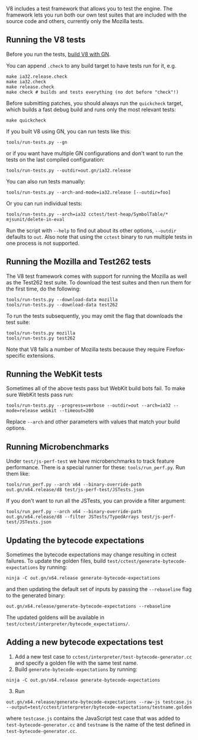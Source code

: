 V8 includes a test framework that allows you to test the engine. The framework lets you run both our own test suites that are included with the source code and others, currently only the Mozilla tests.

## Running the V8 tests

Before you run the tests, [build V8 with GN](https://github.com/v8/v8/wiki/Building-with-GN).

You can append `.check` to any build target to have tests run for it, e.g.
```
make ia32.release.check
make ia32.check
make release.check
make check # builds and tests everything (no dot before "check"!)
```

Before submitting patches, you should always run the `quickcheck` target, which builds a fast debug build and runs only the most relevant tests:

```
make quickcheck
```

If you built V8 using GN, you can run tests like this:
```
tools/run-tests.py --gn
```

or if you want have multiple GN configurations and don't want to run the tests on the last compiled configuration:
```
tools/run-tests.py --outdir=out.gn/ia32.release
```

You can also run tests manually:
```
tools/run-tests.py --arch-and-mode=ia32.release [--outdir=foo]
```

Or you can run individual tests:
```
tools/run-tests.py --arch=ia32 cctest/test-heap/SymbolTable/* mjsunit/delete-in-eval
```

Run the script with `--help` to find out about its other options, `--outdir` defaults to `out`. Also note that using the `cctest` binary to run multiple tests in one process is not supported.

## Running the Mozilla and Test262 tests

The V8 test framework comes with support for running the Mozilla as well as the Test262 test suite. To download the test suites and then run them for the first time, do the following:

```
tools/run-tests.py --download-data mozilla
tools/run-tests.py --download-data test262
```

To run the tests subsequently, you may omit the flag that downloads the test suite:

```
tools/run-tests.py mozilla
tools/run-tests.py test262
```

Note that V8 fails a number of Mozilla tests because they require Firefox-specific extensions.

## Running the WebKit tests

Sometimes all of the above tests pass but WebKit build bots fail. To make sure WebKit tests pass run:

```
tools/run-tests.py --progress=verbose --outdir=out --arch=ia32 --mode=release webkit --timeout=200
```

Replace `--arch` and other parameters with values that match your build options.

## Running Microbenchmarks

Under `test/js-perf-test` we have microbenchmarks to track feature performance. There is a special runner for these: `tools/run_perf.py`. Run them like:
```
tools/run_perf.py --arch x64 --binary-override-path out.gn/x64.release/d8 test/js-perf-test/JSTests.json
```

If you don't want to run all the JSTests, you can provide a filter argument:
```
tools/run_perf.py --arch x64 --binary-override-path out.gn/x64.release/d8 --filter JSTests/TypedArrays test/js-perf-test/JSTests.json
```

## Updating the bytecode expectations

Sometimes the bytecode expectations may change resulting in cctest failures. To update the golden files, build `test/cctest/generate-bytecode-expectations` by running:
```
ninja -C out.gn/x64.release generate-bytecode-expectations
```

and then updating the default set of inputs by passing the `--rebaseline` flag to the generated binary:
```
out.gn/x64.release/generate-bytecode-expectations --rebaseline
```

The updated goldens will be available in ` test/cctest/interpreter/bytecode_expectations/`.

## Adding a new bytecode expectations test

1) Add a new test case to `cctest/interpreter/test-bytecode-generator.cc` and specify a golden file with the same test name.
2) Build `generate-bytecode-expectations` by running:
```
ninja -C out.gn/x64.release generate-bytecode-expectations
```
3) Run 
```
out.gn/x64.release/generate-bytecode-expectations --raw-js testcase.js --output=test/cctest/interpreter/bytecode-expectations/testname.golden
``` 
where `testcase.js` contains the JavaScript test case that was added to `test-bytecode-generator.cc` and `testname` is the name of the test defined in `test-bytecode-generator.cc`.